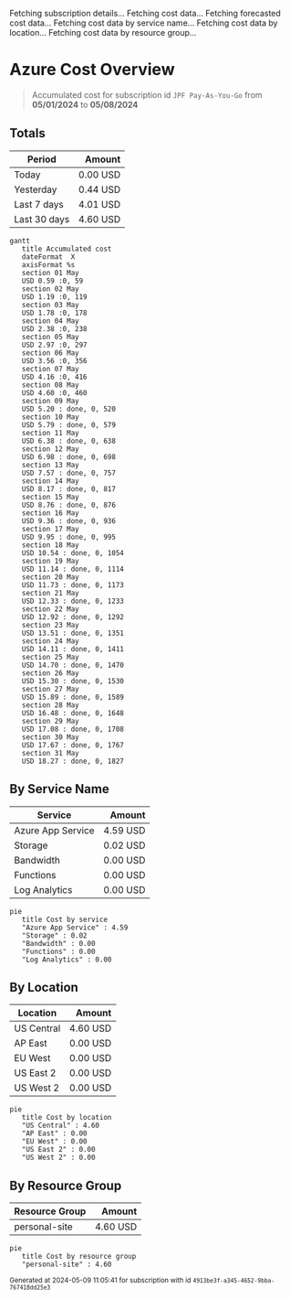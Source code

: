 Fetching subscription details...
Fetching cost data...
Fetching forecasted cost data...
Fetching cost data by service name...
Fetching cost data by location...
Fetching cost data by resource group...
# Azure Cost Overview

> Accumulated cost for subscription id `JPF Pay-As-You-Go` from **05/01/2024** to **05/08/2024**

## Totals

|Period|Amount|
|---|---:|
|Today|0.00 USD|
|Yesterday|0.44 USD|
|Last 7 days|4.01 USD|
|Last 30 days|4.60 USD|

```mermaid
gantt
   title Accumulated cost
   dateFormat  X
   axisFormat %s
   section 01 May
   USD 0.59 :0, 59
   section 02 May
   USD 1.19 :0, 119
   section 03 May
   USD 1.78 :0, 178
   section 04 May
   USD 2.38 :0, 238
   section 05 May
   USD 2.97 :0, 297
   section 06 May
   USD 3.56 :0, 356
   section 07 May
   USD 4.16 :0, 416
   section 08 May
   USD 4.60 :0, 460
   section 09 May
   USD 5.20 : done, 0, 520
   section 10 May
   USD 5.79 : done, 0, 579
   section 11 May
   USD 6.38 : done, 0, 638
   section 12 May
   USD 6.98 : done, 0, 698
   section 13 May
   USD 7.57 : done, 0, 757
   section 14 May
   USD 8.17 : done, 0, 817
   section 15 May
   USD 8.76 : done, 0, 876
   section 16 May
   USD 9.36 : done, 0, 936
   section 17 May
   USD 9.95 : done, 0, 995
   section 18 May
   USD 10.54 : done, 0, 1054
   section 19 May
   USD 11.14 : done, 0, 1114
   section 20 May
   USD 11.73 : done, 0, 1173
   section 21 May
   USD 12.33 : done, 0, 1233
   section 22 May
   USD 12.92 : done, 0, 1292
   section 23 May
   USD 13.51 : done, 0, 1351
   section 24 May
   USD 14.11 : done, 0, 1411
   section 25 May
   USD 14.70 : done, 0, 1470
   section 26 May
   USD 15.30 : done, 0, 1530
   section 27 May
   USD 15.89 : done, 0, 1589
   section 28 May
   USD 16.48 : done, 0, 1648
   section 29 May
   USD 17.08 : done, 0, 1708
   section 30 May
   USD 17.67 : done, 0, 1767
   section 31 May
   USD 18.27 : done, 0, 1827
```

## By Service Name

|Service|Amount|
|---|---:|
|Azure App Service|4.59 USD|
|Storage|0.02 USD|
|Bandwidth|0.00 USD|
|Functions|0.00 USD|
|Log Analytics|0.00 USD|

```mermaid
pie
   title Cost by service
   "Azure App Service" : 4.59
   "Storage" : 0.02
   "Bandwidth" : 0.00
   "Functions" : 0.00
   "Log Analytics" : 0.00
```

## By Location

|Location|Amount|
|---|---:|
|US Central|4.60 USD|
|AP East|0.00 USD|
|EU West|0.00 USD|
|US East 2|0.00 USD|
|US West 2|0.00 USD|

```mermaid
pie
   title Cost by location
   "US Central" : 4.60
   "AP East" : 0.00
   "EU West" : 0.00
   "US East 2" : 0.00
   "US West 2" : 0.00
```

## By Resource Group

|Resource Group|Amount|
|---|---:|
|personal-site|4.60 USD|

```mermaid
pie
   title Cost by resource group
   "personal-site" : 4.60
```

<sup>Generated at 2024-05-09 11:05:41 for subscription with id `4913be3f-a345-4652-9bba-767418dd25e3`</sup>
